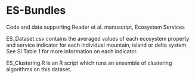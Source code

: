 # ES-Bundles
Code and data supporting Reader et al. manuscript, Ecosystem Services

ES_Dataset.csv contains the averaged values of each ecosystem property and service indicator for each individual mountain, island or delta system. See SI Table 1 for more information on each indicator.

ES_Clustering.R is an R script which runs an ensemble of clustering algorithms on this dataset.


